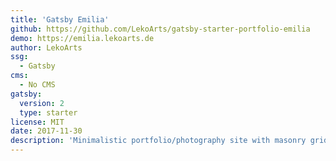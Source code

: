 ```yaml
---
title: 'Gatsby Emilia'
github: https://github.com/LekoArts/gatsby-starter-portfolio-emilia
demo: https://emilia.lekoarts.de
author: LekoArts
ssg:
  - Gatsby
cms:
  - No CMS
gatsby:
  version: 2
  type: starter
license: MIT
date: 2017-11-30
description: 'Minimalistic portfolio/photography site with masonry grid, page transitions and big images. Themeable with Theme UI. Includes Light/Dark mode.'
---
```

